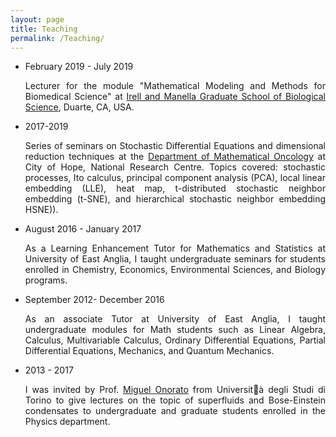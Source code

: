 ```yaml
---
layout: page
title: Teaching
permalink: /Teaching/
---
```



<ul>
	<li> February 2019 - July 2019 <br>
	<p align="justify"> Lecturer for the module "Mathematical Modeling and Methods for Biomedical Science" at <a href="https://www.cityofhope.org/education/irell-and-manella-graduate-school-of-biological-sciences
	">Irell and Manella Graduate School of Biological Science</a>, Duarte, CA, USA.<p>
	<li> 2017-2019<br>
	<p align="justify"> Series of seminars on Stochastic Differential Equations and dimensional reduction techniques at the <a href="https://www.cityofhope.org/research/beckman-research-institute/research-departments-and-divisions/computational-and-quantitative-medicine/mathematical-oncology/mathematical-oncology-members">Department of Mathematical Oncology</a> at City of Hope, National Research Centre. Topics covered: stochastic processes, Ito calculus, principal component analysis (PCA), local linear embedding (LLE), heat map, t-distributed stochastic neighbor embedding (t-SNE), and hierarchical stochastic neighbor embedding HSNE)).</p>
	<li> August 2016 - January 2017<br>
		<p align="justify"> As a Learning Enhancement Tutor for Mathematics and Statistics at University of East Anglia, I taught undergraduate seminars for students enrolled in Chemistry, Economics, Environmental Sciences, and Biology programs.</p>
	<li> September 2012- December 2016 <br>
		<p align="justify"> As an associate Tutor at University of East Anglia, I taught undergraduate modules for Math students such as Linear Algebra, Calculus, Multivariable Calculus, Ordinary Differential Equations, Partial Differential Equations, Mechanics, and Quantum Mechanics.</p>
	<li> 2013 - 2017<br>
		 <p align="justify"> I was invited by Prof. <a href="http://personalpages.to.infn.it/~onorato/Home.html"> Miguel Onorato</a> from Universit&agrave; degli Studi di Torino to give lectures on the topic of superfluids and Bose-Einstein condensates to undergraduate and graduate students enrolled in the Physics department.</p>








